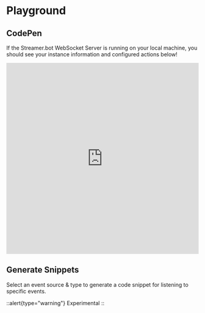 # Playground

## CodePen

If the Streamer.bot WebSocket Server is running on your local machine, you should see your instance information and configured actions below!

<iframe height="500" style="width: 100%;" scrolling="no" title="Streamerbot Client Test" src="https://codepen.io/Whipstickgostop/embed/abjGMpa?default-tab=js%2Cresult&editable=true&theme-id=dark" frameborder="no" loading="lazy" allowtransparency="true" allowfullscreen="true">
  See the Pen <a href="https://codepen.io/Whipstickgostop/pen/abjGMpa">
  Streamerbot Client Test</a> by Whipstickgostop (<a href="https://codepen.io/Whipstickgostop">@Whipstickgostop</a>)
  on <a href="https://codepen.io">CodePen</a>.
</iframe>

## Generate Snippets

Select an event source & type to generate a code snippet for listening to specific events.

::alert{type="warning"}
Experimental
::

<Playground />

